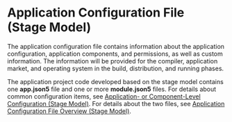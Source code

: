 # Application Configuration File (Stage Model)

The application configuration file contains information about the application configuration, application components, and permissions, as well as custom information. The information will be provided for the compiler, application market, and operating system in the build, distribution, and running phases.

The application project code developed based on the stage model contains one **app.json5** file and one or more **module.json5** files. For details about common configuration items, see [Application- or Component-Level Configuration (Stage Model)](application-component-configuration-stage.md). For details about the two files, see [Application Configuration File Overview (Stage Model)](../quick-start/application-configuration-file-overview-stage.md).

